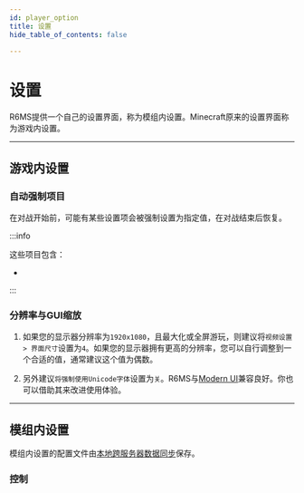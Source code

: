 ```yaml
---
id: player_option
title: 设置
hide_table_of_contents: false

---
```


# 设置

R6MS提供一个自己的设置界面，称为模组内设置。Minecraft原来的设置界面称为游戏内设置。

---

## 游戏内设置

### 自动强制项目

在对战开始前，可能有某些设置项会被强制设置为指定值，在对战结束后恢复。

:::info

这些项目包含：

- 

:::

### 分辨率与GUI缩放

1. 如果您的显示器分辨率为`1920x1080`，且最大化或全屏游玩，则建议将`视频设置 > 界面尺寸`设置为`4`。如果您的显示器拥有更高的分辨率，您可以自行调整到一个合适的值，通常建议这个值为偶数。

2. 另外建议`将强制使用Unicode字体`设置为`关`。R6MS与[Modern UI](https://www.curseforge.com/minecraft/mc-mods/modern-ui)兼容良好。你也可以借助其来改进使用体验。

---

## 模组内设置

模组内设置的配置文件由[本地跨服务器数据同步](cross_server#本地跨服务器数据同步)保存。

### 控制

